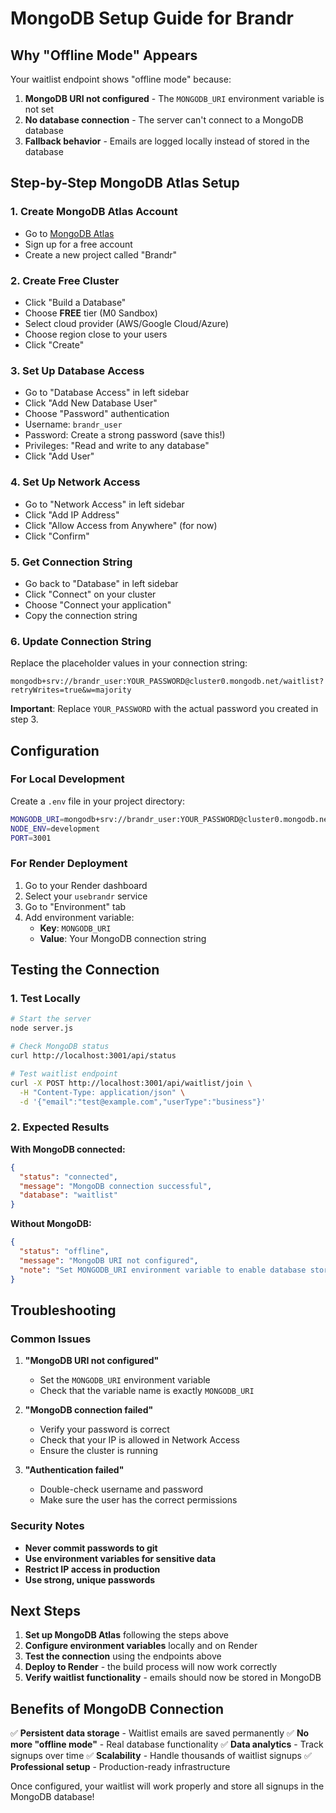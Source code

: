 # MongoDB Setup Guide for Brandr

## Why "Offline Mode" Appears

Your waitlist endpoint shows "offline mode" because:
1. **MongoDB URI not configured** - The `MONGODB_URI` environment variable is not set
2. **No database connection** - The server can't connect to a MongoDB database
3. **Fallback behavior** - Emails are logged locally instead of stored in the database

## Step-by-Step MongoDB Atlas Setup

### 1. Create MongoDB Atlas Account
- Go to [MongoDB Atlas](https://www.mongodb.com/atlas)
- Sign up for a free account
- Create a new project called "Brandr"

### 2. Create Free Cluster
- Click "Build a Database"
- Choose **FREE** tier (M0 Sandbox)
- Select cloud provider (AWS/Google Cloud/Azure)
- Choose region close to your users
- Click "Create"

### 3. Set Up Database Access
- Go to "Database Access" in left sidebar
- Click "Add New Database User"
- Choose "Password" authentication
- Username: `brandr_user`
- Password: Create a strong password (save this!)
- Privileges: "Read and write to any database"
- Click "Add User"

### 4. Set Up Network Access
- Go to "Network Access" in left sidebar
- Click "Add IP Address"
- Click "Allow Access from Anywhere" (for now)
- Click "Confirm"

### 5. Get Connection String
- Go back to "Database" in left sidebar
- Click "Connect" on your cluster
- Choose "Connect your application"
- Copy the connection string

### 6. Update Connection String
Replace the placeholder values in your connection string:
```
mongodb+srv://brandr_user:YOUR_PASSWORD@cluster0.mongodb.net/waitlist?retryWrites=true&w=majority
```

**Important**: Replace `YOUR_PASSWORD` with the actual password you created in step 3.

## Configuration

### For Local Development
Create a `.env` file in your project directory:
```bash
MONGODB_URI=mongodb+srv://brandr_user:YOUR_PASSWORD@cluster0.mongodb.net/waitlist?retryWrites=true&w=majority
NODE_ENV=development
PORT=3001
```

### For Render Deployment
1. Go to your Render dashboard
2. Select your `usebrandr` service
3. Go to "Environment" tab
4. Add environment variable:
   - **Key**: `MONGODB_URI`
   - **Value**: Your MongoDB connection string

## Testing the Connection

### 1. Test Locally
```bash
# Start the server
node server.js

# Check MongoDB status
curl http://localhost:3001/api/status

# Test waitlist endpoint
curl -X POST http://localhost:3001/api/waitlist/join \
  -H "Content-Type: application/json" \
  -d '{"email":"test@example.com","userType":"business"}'
```

### 2. Expected Results
**With MongoDB connected:**
```json
{
  "status": "connected",
  "message": "MongoDB connection successful",
  "database": "waitlist"
}
```

**Without MongoDB:**
```json
{
  "status": "offline",
  "message": "MongoDB URI not configured",
  "note": "Set MONGODB_URI environment variable to enable database storage"
}
```

## Troubleshooting

### Common Issues

1. **"MongoDB URI not configured"**
   - Set the `MONGODB_URI` environment variable
   - Check that the variable name is exactly `MONGODB_URI`

2. **"MongoDB connection failed"**
   - Verify your password is correct
   - Check that your IP is allowed in Network Access
   - Ensure the cluster is running

3. **"Authentication failed"**
   - Double-check username and password
   - Make sure the user has the correct permissions

### Security Notes

- **Never commit passwords to git**
- **Use environment variables for sensitive data**
- **Restrict IP access in production**
- **Use strong, unique passwords**

## Next Steps

1. **Set up MongoDB Atlas** following the steps above
2. **Configure environment variables** locally and on Render
3. **Test the connection** using the endpoints above
4. **Deploy to Render** - the build process will now work correctly
5. **Verify waitlist functionality** - emails should now be stored in MongoDB

## Benefits of MongoDB Connection

✅ **Persistent data storage** - Waitlist emails are saved permanently
✅ **No more "offline mode"** - Real database functionality
✅ **Data analytics** - Track signups over time
✅ **Scalability** - Handle thousands of waitlist signups
✅ **Professional setup** - Production-ready infrastructure

Once configured, your waitlist will work properly and store all signups in the MongoDB database!
